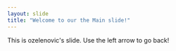 ```yaml
---
layout: slide
title: "Welcome to our the Main slide!"
---
```

This is ozelenovic's slide.
Use the left arrow to go back!

